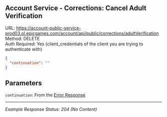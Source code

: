 ## Account Service - Corrections: Cancel Adult Verification

URL: https://account-public-service-prod03.ol.epicgames.com/account/api/public/corrections/adultVerification \
Method: DELETE \
Auth Required: Yes (client_credentials of the client you are trying to authenticate with)

```json
{
  "continuation": ""
}
```

## Parameters

`continuation`: From the [Error Response](./README.md)

---

_Example Response Status: 204 (No Content)_
